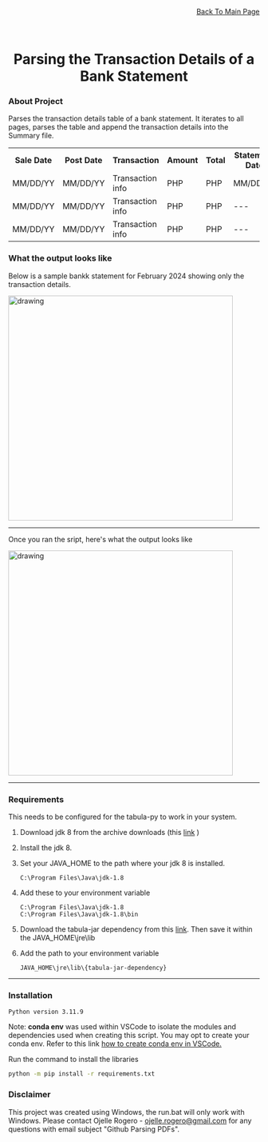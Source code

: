 <p align="right"><a href="https://github.com/ojudz08/AutomationProjects/tree/main">Back To Main Page</a></p>


<!-- PROJECT LOGO -->
<br />
<div align="center">
<h1 align="center">Parsing the Transaction Details of a Bank Statement</h1>
</div>


<!-- ABOUT PROJECT -->
### About Project

Parses the transaction details table of a bank statement. It iterates to all pages, parses the table and append the transaction details into the Summary file.


<table>
<tr>
   <th>Sale Date</th>
   <th>Post Date</th>
   <th>Transaction</th>
   <th>Amount</th>
   <th>Total</th>
   <th>Statement Date</th>
   <th>Due Date</th>
</tr>
<tr>
   <td>MM/DD/YY</td>
   <td>MM/DD/YY</td>
   <td>Transaction info</td>
   <td>PHP</td>
   <td>PHP</td>
   <td>MM/DD/YY</td>
   <td>MM/DD/YY</td>
</tr>
<tr>
   <td>MM/DD/YY</td>
   <td>MM/DD/YY</td>
   <td>Transaction info</td>
   <td>PHP</td>
   <td>PHP</td>
   <td>---</td>
   <td>---</td>
</tr>
<tr>
   <td>MM/DD/YY</td>
   <td>MM/DD/YY</td>
   <td>Transaction info</td>
   <td>PHP</td>
   <td>PHP</td>
   <td>---</td>
   <td>---</td>
</tr>
</table>


### What the output looks like

Below is a sample bankk statement for February 2024 showing only the transaction details.

   <img src="img/image1.png" alt="drawing" width="450"/>

___

Once you ran the sript, here's what the output looks like

   <img src="img/image2.png" alt="drawing" width="450"/>

___

### Requirements

This needs to be configured for the tabula-py to work in your system.

1. Download jdk 8 from the archive downloads (this [link](https://www.oracle.com/in/java/technologies/javase/javase8-archive-downloads.html) )
2. Install the jdk 8.
3. Set your JAVA_HOME to the path where your jdk 8 is installed. 
   ```
   C:\Program Files\Java\jdk-1.8
   ```
4. Add these to your environment variable
   ```
   C:\Program Files\Java\jdk-1.8
   C:\Program Files\Java\jdk-1.8\bin
   ```
5. Download the tabula-jar dependency from this [link](https://github.com/tabulapdf/tabula-java/releases). Then save it within the JAVA_HOME\jre\lib

6. Add the path to your environment variable
   ```
   JAVA_HOME\jre\lib\{tabula-jar-dependency}
   ```

___

### Installation

```Python version 3.11.9```

Note: **conda env** was used within VSCode to isolate the modules and dependencies used when creating this script. You may opt to create your conda env. Refer to this link [how to create conda env in VSCode.](https://code.visualstudio.com/docs/python/environments)

Run the command to install the libraries

```bat
python -m pip install -r requirements.txt
```



<!-- CONTACT -->
### Disclaimer

This project was created using Windows, the run.bat will only work with Windows. Please contact Ojelle Rogero - ojelle.rogero@gmail.com for any questions with email subject "Github Parsing PDFs".
